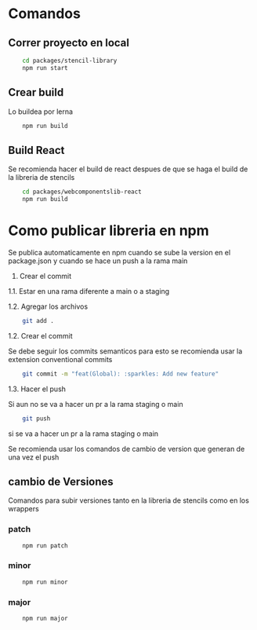 # Comandos

## Correr proyecto en local

```bash
    cd packages/stencil-library
    npm run start
```

## Crear build

Lo buildea por lerna

```bash
    npm run build
```

## Build React

Se recomienda hacer el build de react despues de que se haga el build de la libreria de stencils

```bash
    cd packages/webcomponentslib-react
    npm run build
```

# Como publicar libreria en npm

Se publica automaticamente en npm cuando se sube la version en el package.json y cuando se hace un push a la rama main

1. Crear el commit

1.1. Estar en una rama diferente a main o a staging

1.2. Agregar los archivos

```bash
    git add .
```

1.2. Crear el commit

Se debe seguir los commits semanticos para esto se recomienda usar la extension conventional commits

```bash
    git commit -m "feat(Global): :sparkles: Add new feature"
```

1.3. Hacer el push

Si aun no se va  a hacer un pr a la rama staging o main

```bash
    git push
```

si se va a hacer un pr a la rama staging o main

Se recomienda usar los comandos de cambio de version que generan de una vez el push

## cambio de Versiones

Comandos para subir versiones tanto en la libreria de stencils como en los wrappers

### patch

```bash
    npm run patch
```

### minor

```bash
    npm run minor
```

### major

```bash
    npm run major
```
